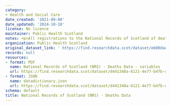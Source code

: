 ```yaml
---
category:
- Health and Social Care
date_created: '2021-09-08'
date_updated: '2024-10-10'
license: No licence
maintainer: Public Health Scotland
notes: <p>All registrations to the National Records of Scotland of deaths</p>
organization: Public Health Scotland
original_dataset_link: ' https://find.researchdata.scot/dataset/e600dae2-a83c-4b7a-8d23-af4ac31ca374'
records: null
resources:
- format: PDF
  name: National Records of Scotland (NRS) - Deaths Data - variables
  url: https://find.researchdata.scot/dataset/d441348a-6121-4e77-b4fb-d14966dc7a3e/resource/bcdf70d8-419d-4b25-852e-8730a9d4e85b/download/national-records-of-scotland-nrs-deaths-data-variables.pdf
- format: JSON
  name: datadictionary.json
  url: https://find.researchdata.scot/dataset/d441348a-6121-4e77-b4fb-d14966dc7a3e/resource/e600dae2-a83c-4b7a-8d23-af4ac31ca374/download/datadictionary.json
schema: default
title: National Records of Scotland (NRS) - Deaths Data
---
```

